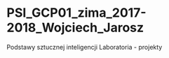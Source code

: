 # PSI_GCP01_zima_2017-2018_Wojciech_Jarosz

Podstawy sztucznej inteligencji
Laboratoria - projekty

